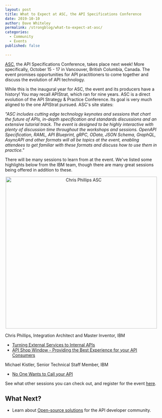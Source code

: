 ```yaml
---
layout: post
title: What to Expect at ASC, the API Specifications Conference
date: 2019-10-10
author: Dave Whiteley
permalink: /strongblog/what-to-expect-at-asc/
categories:
  - Community
  - Events
published: false  
  
---
```

[ASC](https://events.linuxfoundation.org/events/asc-2019/), the API Specifications Conference, takes place next week! More specifically, October 15 - 17 in Vancouver, British Columbia, Canada. The event promises opportunities for API practitioners to come together and discuss the evolution of API technology.
 
<!--more-->

While this is the inaugural year for ASC, the event and its producers have a history! You may recall APIStrat, which ran for nine years. ASC is a direct evolution of the API Strategy & Practice Conference. Its goal is very much aligned to the one  APIStrat pursued. ASC's site states:

*"ASC includes cutting edge technology keynotes and sessions that chart the future of APIs, in-depth specification and standards discussions and an extensive tutorial track. The event is designed to be highly interactive with plenty of discussion time throughout the workshops and sessions. OpenAPI Specification, RAML, API Blueprint, gRPC, OData, JSON Schema, GraphQL, AsyncAPI and other formats will all be topics at the event, enabling attendees to get familiar with these formats and discuss how to use them in practice."*

There will be many sessions to learn from at the event. We've listed some highlights below from the IBM team, though there are many great sessions being offered in addition to these.

<p align="center"> 
<img src="https://strongloop.com/blog-assets/2019/10/Chris-Phillips-ASC.png" alt="Chris Phillips ASC" style="width: 500px"/>
</p>

Chris Phillips, Integration Architect and Master Inventor, IBM 
* [Turning External Services to Internal APIs](https://sched.co/T6tr) 
* [API Shop Window - Providing the Best Experience for your API Consumers](https://sched.co/T6tx)

Michael Kistler, Senior Technical Staff Member, IBM
* [No One Wants to Call your API](https://sched.co/T6uX)

See what other sessions you can check out, and register for the event [here](https://events.linuxfoundation.org/events/asc-2019/).

## What Next?

* Learn about [Open-source solutions](https://strongloop.com/projects/) for the API developer community.
